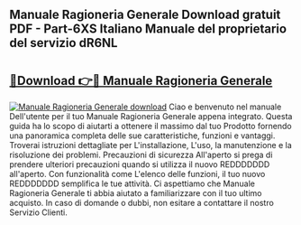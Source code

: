 ## Manuale Ragioneria Generale Download gratuit PDF - Part-6XS Italiano Manuale del proprietario del servizio dR6NL

# <h2><a href="http://dffmq7.blite.top/?on=Manuale+Ragioneria+Generale">🔗Download 👉🔴 Manuale Ragioneria Generale</a></h2>

[![Manuale Ragioneria Generale download](https://i.imgur.com/lujVjoI.png)](http://dffmq7.blite.top/?on=Manuale+Ragioneria+Generale)
Ciao e benvenuto nel manuale Dell'utente per il tuo Manuale Ragioneria Generale appena integrato. Questa guida ha lo scopo di aiutarti a ottenere il massimo dal tuo Prodotto fornendo una panoramica completa delle sue caratteristiche, funzioni e vantaggi. Troverai istruzioni dettagliate per L'installazione, L'uso, la manutenzione e la risoluzione dei problemi. Precauzioni di sicurezza All'aperto si prega di prendere ulteriori precauzioni quando si utilizza il nuovo REDDDDDDD all'aperto. Con funzionalità come L'elenco delle funzioni, il tuo nuovo REDDDDDDD semplifica le tue attività. Ci aspettiamo che Manuale Ragioneria Generale ti abbia aiutato a familiarizzare con il tuo ultimo acquisto. In caso di domande o dubbi, non esitare a contattare il nostro Servizio Clienti.
